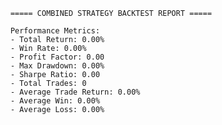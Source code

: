 
        ===== COMBINED STRATEGY BACKTEST REPORT =====

        Performance Metrics:
        - Total Return: 0.00%
        - Win Rate: 0.00%
        - Profit Factor: 0.00
        - Max Drawdown: 0.00%
        - Sharpe Ratio: 0.00
        - Total Trades: 0
        - Average Trade Return: 0.00%
        - Average Win: 0.00%
        - Average Loss: 0.00%
        